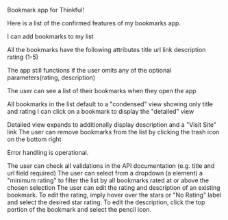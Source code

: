 Bookmark app for Thinkful!

Here is a list of the confirmed features of my bookmarks app.

I can add bookmarks to my list

All the bookmarks have the following attributes title url link description rating (1-5)

The app still functions if the user omits any of the optional parameters(rating, description)

The user can see a list of their bookmarks when they open the app

All bookmarks in the list default to a "condensed" view showing only title and rating I can click on a bookmark to display the "detailed" view

Detailed view expands to additionally display description and a "Visit Site" link The user can remove bookmarks from the list by clicking the trash icon on the bottom right

Error handling is operational.

The user can check all validations in the API documentation (e.g. title and url field required) The user can select from a dropdown (a element) a "minimum rating" to filter the list by all bookmarks rated at or above the chosen selection The user can edit the rating and description of an existing bookmark. To edit the rating, imply hover over the stars or "No Rating" label and select the desired star rating. To edit the description, click the top portion of the bookmark and select the pencil icon.
